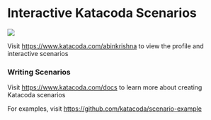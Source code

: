 # Interactive Katacoda Scenarios

[![](http://shields.katacoda.com/katacoda/abinkrishna/count.svg)](https://www.katacoda.com/abinkrishna "Get your profile on Katacoda.com")

Visit https://www.katacoda.com/abinkrishna to view the profile and interactive scenarios

### Writing Scenarios
Visit https://www.katacoda.com/docs to learn more about creating Katacoda scenarios

For examples, visit https://github.com/katacoda/scenario-example
